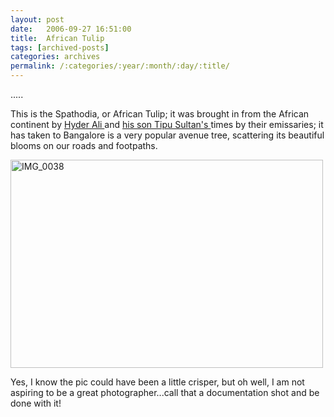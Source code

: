 ```yaml
---
layout: post
date:	2006-09-27 16:51:00
title:  African Tulip
tags: [archived-posts]
categories: archives
permalink: /:categories/:year/:month/:day/:title/
---
```

.....


This is the Spathodia, or African Tulip; it was brought in from the African continent by <a href="http://en.wikipedia.org/wiki/Hyder_Ali"> Hyder Ali </a> and <a href="http://en.wikipedia.org/wiki/Tipu_Sultan"> his son Tipu Sultan's </a> times by their emissaries; it has taken to Bangalore is a very popular avenue tree, scattering its beautiful blooms on our roads and footpaths.

<A title="Photo Sharing" href="http://www.flickr.com/photos/35949311@N00/254005536/"><IMG height=333 alt=IMG_0038 src="http://static.flickr.com/86/254005536_4da20deef7.jpg" width=500></A>

Yes, I know the pic could have been a little crisper, but oh well, I am not aspiring to be a great photographer...call that a documentation shot and be done with it!
